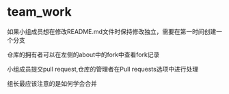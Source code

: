 # team_work
如果小组成员想在修改README.md文件时保持修改独立，需要在第一时间创建一个分支

仓库的拥有者可以在左侧的about中的fork中查看fork记录

小组成员提交pull request,仓库的管理者在Pull requests选项中进行处理

组长最应该注意的是如何学会合并

